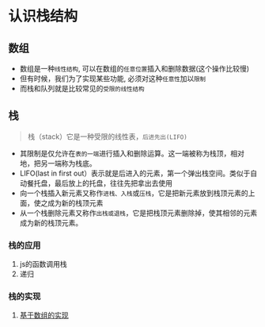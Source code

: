 # 认识栈结构

## 数组

- 数组是一种`线性结构`, 可以在数组的`任意位置`插入和删除数据(这个操作比较慢)
- 但有时候，我们为了实现某些功能, 必须对这种`任意性`加以`限制`
- 而栈和队列就是比较常见的`受限的线性结构`

## 栈

> 栈（stack）它是一种受限的线性表，`后进先出(LIFO)`

- 其限制是仅允许在`表的一端`进行插入和删除运算。这一端被称为栈顶，相对地，把另一端称为栈底。
- LIFO(last in first out）表示就是后进入的元素，第一个弹出栈空间。类似于自动餐托盘，最后放上的托盘，往往先把拿出去使用
- 向一个栈插入新元素又称作`进栈、入栈`或`压栈`，它是把新元素放到栈顶元素的上面，使之成为新的栈顶元素
- 从一个栈删除元素又称作`出栈或退栈`，它是把栈顶元素删除掉，使其相邻的元素成为新的栈顶元素。

### 栈的应用

1. js的函数调用栈
2. 递归

### 栈的实现

1. [基于数组的实现](./1.栈的实现(数组).js)

